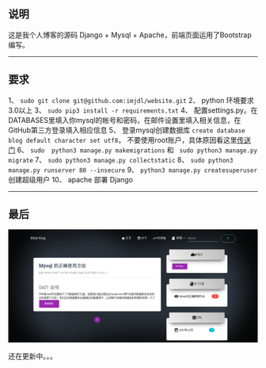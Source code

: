 ## 说明

这是我个人博客的源码 Django + Mysql + Apache，前端页面运用了Bootstrap编写。
_ _ _


## 要求
1、 `sudo git clone git@github.com:imjdl/website.git`
2、  python 环境要求3.0以上
3、 `sudo pip3 install -r requirements.txt`
4、  配置settings.py。在DATABASES里填入你mysql的帐号和密码，在邮件设置里填入相关信息，在GitHub第三方登录填入相应信息
5、  登录mysql创建数据库 `create database blog default character set utf8`，
不要使用root账户，具体原因看这里[传送门](http://blog.elloit.xin/article/page/1/)
6、 `sudo  python3 manage.py makemigrations` 和 ` sudo python3 manage.py migrate`
7、 `sudo python3 manage.py collectstatic`
8、 `sudo python3 manage.py runserver 80 --insecure`
9、 `python3 manage.py createsuperuser` 创建超级用户
10、 apache 部署 Django

_ _ _

## 最后
![](demo/选区_020.png)


还在更新中。。。
